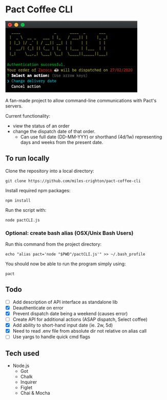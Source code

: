 # Pact Coffee CLI

![Screenshot of software](/screenshot.png?raw=true 'Main CLI')

A fan-made project to allow command-line communications with Pact's servers.

Current functionality:

-   view the status of an order
-   change the dispatch date of that order.
    -   Can use full date (DD-MM-YYY) or shorthand (4d/1w) representing days and weeks from the present date.

## To run locally

Clone the repository into a local directory:

```
git clone https://github.com/miles-crighton/pact-coffee-cli
```

Install required npm packages:

```
npm install
```

Run the script with:

```
node pactCLI.js
```

### Optional: create bash alias (OSX/Unix Bash Users)

Run this command from the project directory:

```
echo "alias pact='node "$PWD"/pactCLI.js'" >> ~/.bash_profile
```

You should now be able to run the program simply using:

```
pact
```

## Todo

-   [ ] Add description of API interface as standalone lib
-   [x] Deauthenticate on error
-   [x] Prevent dispatch date being a weekend (causes error)
-   [ ] Create API for additional actions (ASAP dispatch, Select coffee)
-   [x] Add ability to short-hand input date (ie. 2w, 5d)
-   [x] Need to read .env file from absolute dir not relative on alias call
-   [ ] Use yargs to handle quick cmd flags

## Tech used

-   Node.js
    -   Got
    -   Chalk
    -   Inquirer
    -   Figlet
    -   Chai & Mocha
